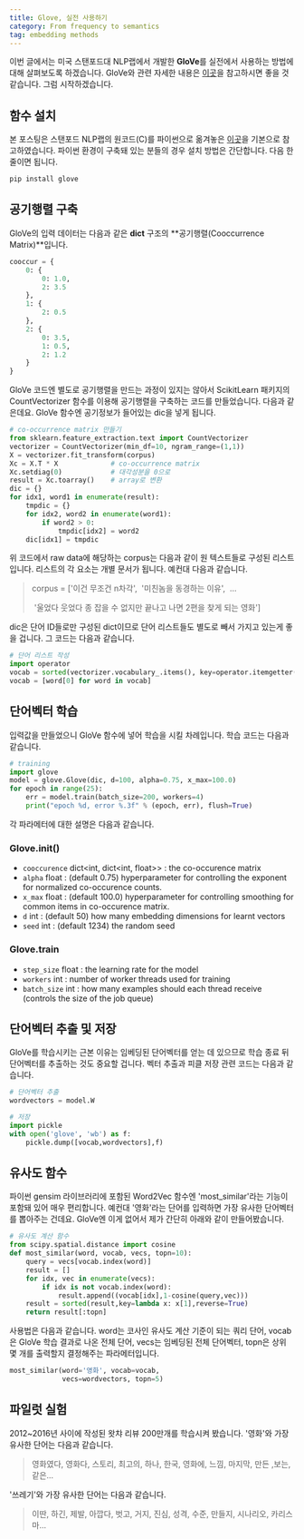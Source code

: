 ```yaml
---
title: Glove, 실전 사용하기
category: From frequency to semantics
tag: embedding methods
---
```


이번 글에서는 미국 스탠포드대 NLP랩에서 개발한 **GloVe**를 실전에서 사용하는 방법에 대해 살펴보도록 하겠습니다. GloVe와 관련 자세한 내용은 [이곳](https://ratsgo.github.io/from%20frequency%20to%20semantics/2017/04/09/glove/)을 참고하시면 좋을 것 같습니다. 그럼 시작하겠습니다.



## 함수 설치

본 포스팅은 스탠포드 NLP랩의 원코드(C)를 파이썬으로 옮겨놓은 [이곳](https://github.com/JonathanRaiman/glove)을 기본으로 참고하였습니다. 파이썬 환경이 구축돼 있는 분들의 경우 설치 방법은 간단합니다. 다음 한 줄이면 됩니다.

```python
pip install glove
```



## 공기행렬 구축

GloVe의 입력 데이터는 다음과 같은 **dict** 구조의 **공기행렬(Cooccurrence Matrix)**입니다.

```python
cooccur = {
	0: {
		0: 1.0,
		2: 3.5
	},
	1: {
		2: 0.5
	},
	2: {
		0: 3.5,
		1: 0.5,
		2: 1.2
	}
}
```

GloVe 코드엔 별도로 공기행렬을 만드는 과정이 있지는 않아서 ScikitLearn 패키지의 CountVectorizer 함수를 이용해 공기행렬을 구축하는 코드를 만들었습니다. 다음과 같은데요. GloVe 함수엔 공기정보가 들어있는 dic을 넣게 됩니다.

```python
# co-occurrence matrix 만들기
from sklearn.feature_extraction.text import CountVectorizer
vectorizer = CountVectorizer(min_df=10, ngram_range=(1,1))
X = vectorizer.fit_transform(corpus)
Xc = X.T * X             # co-occurrence matrix
Xc.setdiag(0)			 # 대각성분을 0으로
result = Xc.toarray()    # array로 변환
dic = {}
for idx1, word1 in enumerate(result):
	tmpdic = {}
	for idx2, word2 in enumerate(word1):
		if word2 > 0:
			tmpdic[idx2] = word2
	dic[idx1] = tmpdic
```

위 코드에서 raw data에 해당하는 corpus는 다음과 같이 원 텍스트들로 구성된 리스트입니다. 리스트의 각 요소는 개별 문서가 됩니다. 예컨대 다음과 같습니다.

> corpus = ['이건 무조건 n차각',
> ​		  '미친놈을 동경하는 이유',
> ​		  …
>
> ​		  '울었다 웃었다 종 잡을 수 없지만 끝나고 나면 2편을 찾게 되는 영화']

dic은 단어 ID들로만 구성된 dict이므로 단어 리스트들도 별도로 빼서 가지고 있는게 좋을 겁니다. 그 코드는 다음과 같습니다.

```python
# 단어 리스트 작성
import operator
vocab = sorted(vectorizer.vocabulary_.items(), key=operator.itemgetter(1))
vocab = [word[0] for word in vocab]
```





## 단어벡터 학습

입력값을 만들었으니 GloVe 함수에 넣어 학습을 시킬 차례입니다. 학습 코드는 다음과 같습니다.

```python
# training
import glove
model = glove.Glove(dic, d=100, alpha=0.75, x_max=100.0)
for epoch in range(25):
    err = model.train(batch_size=200, workers=4)
    print("epoch %d, error %.3f" % (epoch, err), flush=True)
```

각 파라메터에 대한 설명은 다음과 같습니다.

### Glove.**init**()

- `cooccurence` dict<int, dict<int, float>> : the co-occurence matrix
- `alpha` float : (default 0.75) hyperparameter for controlling the exponent for normalized co-occurence counts.
- `x_max` float : (default 100.0) hyperparameter for controlling smoothing for common items in co-occurence matrix.
- `d` int : (default 50) how many embedding dimensions for learnt vectors
- `seed` int : (default 1234) the random seed

### Glove.train

- `step_size` float : the learning rate for the model
- `workers` int : number of worker threads used for training
- `batch_size` int : how many examples should each thread receive (controls the size of the job queue)





## 단어벡터 추출 및 저장

GloVe를 학습시키는 근본 이유는 임베딩된 단어벡터를 얻는 데 있으므로 학습 종료 뒤 단어벡터를 추출하는 것도 중요할 겁니다. 벡터 추출과 피클 저장 관련 코드는 다음과 같습니다.

```python
# 단어벡터 추출
wordvectors = model.W

# 저장
import pickle
with open('glove', 'wb') as f:
	pickle.dump([vocab,wordvectors],f)
```





## 유사도 함수

파이썬 gensim 라이브러리에 포함된 Word2Vec 함수엔 'most_similar'라는 기능이 포함돼 있어 매우 편리합니다. 예컨대 '영화'라는 단어를 입력하면 가장 유사한 단어벡터를 뽑아주는 건데요. GloVe엔 이게 없어서 제가 간단히 아래와 같이 만들어봤습니다.

```python
# 유사도 계산 함수
from scipy.spatial.distance import cosine
def most_similar(word, vocab, vecs, topn=10):
	query = vecs[vocab.index(word)]
	result = []
	for idx, vec in enumerate(vecs):
		if idx is not vocab.index(word):
			result.append((vocab[idx],1-cosine(query,vec)))
	result = sorted(result,key=lambda x: x[1],reverse=True)
	return result[:topn]
```

사용법은 다음과 같습니다. word는 코사인 유사도 계산 기준이 되는 쿼리 단어, vocab은 GloVe 학습 결과로 나온 전체 단어, vecs는 임베딩된 전체 단어벡터, topn은 상위 몇 개를 출력할지 결정해주는 파라메터입니다.

```python
most_similar(word='영화', vocab=vocab, 
             vecs=wordvectors, topn=5)
```





## 파일럿 실험

2012~2016년 사이에 작성된 왓챠 리뷰 200만개를 학습시켜 봤습니다. '영화'와 가장 유사한 단어는 다음과 같습니다.

> 영화였다, 영화다, 스토리, 최고의, 하나, 한국, 영화에, 느낌, 마지막, 만든 ,보는, 같은...

'쓰레기'와 가장 유사한 단어는 다음과 같습니다.

> 이딴, 하긴, 제발, 아깝다, 벗고, 거지, 진심, 성격, 수준, 만들지, 시나리오, 카리스마...